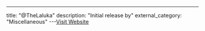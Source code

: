 ---
title: "@TheLaluka"
description: "Initial release by"
external_category: "Miscellaneous"
---[Visit Website](https://twitter.com/TheLaluka)

